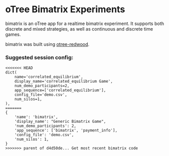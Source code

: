 # oTree Bimatrix Experiments

bimatrix is an oTree app for a realtime bimatrix experiment. It supports both discrete and mixed strategies, as well as continuous and discrete time games.

bimatrix was built using [otree-redwood](https://github.com/Leeps-Lab/otree-redwood).

### Suggested session config:

```
<<<<<<< HEAD
dict(
    name='correlated_equilibrium',
    display_name='correlated_equilibrium Game',
    num_demo_participants=2,
    app_sequence=['correlated_equilibrium'],
    config_file='demo.csv',
    num_silos=1,
),
=======
{
    'name': 'bimatrix',
    'display_name': "Generic Bimatrix Game",
    'num_demo_participants': 2,
    'app_sequence': ['bimatrix', 'payment_info'],
    'config_file': 'demo.csv',
    'num_silos': 1,
}
>>>>>>> parent of d4d50de... Get most recent bimatrix code
```